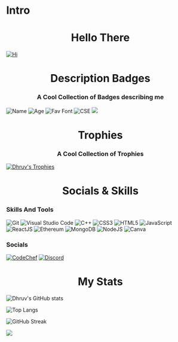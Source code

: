 # Intro
<h1 align="center" color="#8700ff">Hello There 
</h1>

[![Hi](https://readme-typing-svg.herokuapp.com?font=Cascadia+Code&duration=3000&color=8700FF&background=F8FF0000&vCenter=true&multiline=true&width=500&height=200&lines=-%3E+Hi+I+am+Dhruv;-%3E+I+am+21+years+old;-%3E+Just+Exploring+here+to+create+new+and+interesting+stuff)](https://github.com/Dhruv-3241)

<h1 align="center" color="#8700ff">Description Badges
</h1>
<h3 align="center">A Cool Collection of Badges describing me</h3>

![Name](https://img.shields.io/badge/Name-Dhruv-8700ff.svg)
![Age](https://img.shields.io/badge/Age-20-8700ff.svg)
![Fav Font](https://img.shields.io/badge/Font-Cascadia_Code-8700ff.svg)
![CSE](https://img.shields.io/badge/Studying-CSE-8700ff.svg)
![](https://komarev.com/ghpvc/?username=Dhruv-3241&style=for-the-badge&label=PROFILE+VIEWS)

<h1 align="center" color="#8700ff">Trophies
</h1>
<h3 align="center">A Cool Collection of Trophies</h3>

[![Dhruv's Trophies](https://github-profile-trophy.vercel.app/?username=Dhruv-3241)](https://github.com/ryo-ma/github-profile-trophy)

<h1 align="center" color="#8700ff">Socials & Skills
</h1>

### Skills And Tools
![Git](https://img.shields.io/badge/git-%23F05033.svg?style=for-the-badge&logo=git&logoColor=white)
![Visual Studio Code](https://img.shields.io/badge/Visual%20Studio%20Code-0078d7.svg?style=for-the-badge&logo=visual-studio-code&logoColor=white)
![C++](https://img.shields.io/badge/c++-%2300599C.svg?style=for-the-badge&logo=c%2B%2B&logoColor=white)
![CSS3](https://img.shields.io/badge/css3-%231572B6.svg?style=for-the-badge&logo=css3&logoColor=white)
![HTML5](https://img.shields.io/badge/html5-%23E34F26.svg?style=for-the-badge&logo=html5&logoColor=white)
![JavaScript](https://img.shields.io/badge/javascript-%23323330.svg?style=for-the-badge&logo=javascript&logoColor=%23F7DF1E)
![ReactJS](https://img.shields.io/badge/react-%23000000.svg?style=for-the-badge&logo=reactjs&logoColor=white)
![Ethereum](https://img.shields.io/badge/Ethereum-3C3C3D?style=for-the-badge&logo=Ethereum&logoColor=white)
![MongoDB](https://img.shields.io/badge/MongoDB-%234ea94b.svg?style=for-the-badge&logo=mongodb&logoColor=white)
![NodeJS](https://img.shields.io/badge/node.js-6DA55F?style=for-the-badge&logo=node.js&logoColor=white)
![Canva](https://img.shields.io/badge/Canva-%2300C4CC.svg?style=for-the-badge&logo=Canva&logoColor=white)
	      
### Socials
[![CodeChef](https://img.shields.io/badge/CodeChef-%23964B00.svg?style=for-the-badge&logo=CodeChef&logoColor=white)](https://www.codechef.com/users/dhruv_2134)
[![Discord](https://img.shields.io/badge/DhrUV_4831-%237289DA.svg?style=for-the-badge&logo=discord&logoColor=white)](https://discord.com/users/715755977483223081)
  
<h1 align="center" color="#8700ff">My Stats
</h1>

![Dhruv's GitHub stats](https://github-readme-stats.vercel.app/api?username=Dhruv-3241&count_private=true&show_icons=true&theme=synthwave)

![Top Langs](https://github-readme-stats.vercel.app/api/top-langs/?username=Dhruv-3241&langs_count=10&layout=compact)

![GitHub Streak](https://streak-stats.demolab.com/?user=Dhruv-3241&theme=dark&hide_border=true&mode=weekly&background=-45%2C000000%2C515151)

![](http://github-profile-summary-cards.vercel.app/api/cards/productive-time?username=Dhruv-3241&theme=vue&utcOffset=8)

